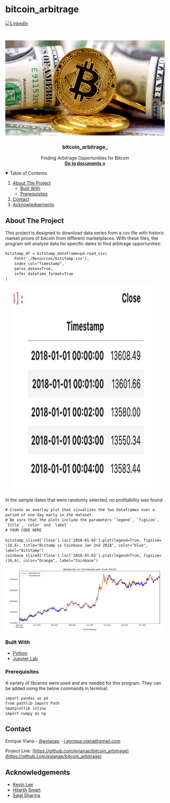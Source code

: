 # bitcoin_arbitrage
[![LinkedIn][linkedin-shield]][linkedin-url]
<!-- [![License][license-shield]][license-url] -->

<!-- PROJECT LOGO -->
<br />
<p align="center">
    <img src="https://github.com/evianap/bitcoin_arbitrage/blob/main/Resources/Bitcoin.png" alt="Bitcoin" width="700" height="300">
  </a>

  <h3 align="center">bitcoin_arbitrage_</h3>

  <p align="center">
    Finding Arbitrage Opportunities for Bitcoin
    <br />
    <a href="https://github.com/evianap/bitcoin_arbitrage"><strong>Go to documents »</strong></a>
    <br />
  </p>
</p>

<!-- TABLE OF CONTENTS -->
<details open="open">
  <summary>Table of Contents</summary>
  <ol>
    <li>
      <a href="#about-the-project">About The Project</a>
      <ul>
        <li><a href="#built-with">Built With</a></li>
      </ul>
      <ul>
        <li><a href="#prerequisites">Prerequisites</a></li>
      </ul>
    </li>
    <li><a href="#contact">Contact</a></li>
    <li><a href="#acknowledgements">Acknowledgements</a></li>
  </ol>
</details>

<!-- ABOUT THE PROJECT -->
## About The Project

<p>This project is designed to download data series from a csv file with historic market prices of bitcoin from different marketplaces. With these files, the program will analyze data for specific dates to find arbitrage opportunities:<p/>

```
bitstamp_df = bitstamp_dataframe=pd.read_csv(
    Path('./Resources/bitstamp.csv'),
    index_col="Timestamp",
    parse_dates=True,
    infer_datetime_format=True
)
```
<p align="center"><img src="https://github.com/evianap/bitcoin_arbitrage/blob/main/Resources/Series_Raw_Screenshot.png" alt="series_screenshot" width="450" height="650"><p/>

<p>In the sample dates that were randomly selected, no profitability was found<p/>

```
# Create an overlay plot that visualizes the two dataframes over a period of one day early in the dataset. 
# Be sure that the plots include the parameters `legend`, `figsize`, `title`, `color` and `label` 
# YOUR CODE HERE

bitstamp_sliced['Close'].loc['2018-01-02'].plot(legend=True, figsize=(10,6), title="Bistamp vs Coinbase Jan 2nd 2018", color="blue", label="Bitstamp")
coinbase_sliced['Close'].loc['2018-01-02'].plot(legend=True, figsize=(10,6), color="Orange", label="Coinbase")
```


<p align="center"><img src="https://github.com/evianap/bitcoin_arbitrage/blob/main/Resources/Series_Plot_Screenshot.png" alt="screenshot_error_" width="550" height="200"><p/>


### Built With

<!-- This section should list any major frameworks that you built your project using. Leave any add-ons/plugins for the acknowledgements section. Here are a few examples. -->

* [Python](https://www.python.org/)
* [Jupyter Lab](https://jupyter.org/install)

### Prerequisites

<!-- This is an example of how to list things you need to use the software and how to install them. -->
A variety of libraries were used and are needed for this program. They can be added using the below commands in terminal:

``` 
import pandas as pd
from pathlib import Path
%matplotlib inline
import numpy as np
```



<!-- CONTACT -->
## Contact

Enrique Viana - [@evianap][linkedin-url] - j.enrique.viana@gmail.com

Project Link: [https://github.com/evianap/bitcoin_arbitrage](https://github.com/evianap/bitcoin_arbitrage)

<!-- ACKNOWLEDGEMENTS -->
## Acknowledgements

* [Kevin Lee](https://github.com/kevinclee26/)
* [Hitarth Smart](https://github.com/smarthitarth)
* [Sajal Sharma](https://github.com/sajal-sharma)

<!-- MARKDOWN LINKS & IMAGES -->
<!-- https://www.markdownguide.org/basic-syntax/#reference-style-links -->

<!-- [license-shield]: 
[license-url]:  -->
[linkedin-shield]: https://img.shields.io/badge/-LinkedIn-black.svg?style=for-the-badge&logo=linkedin&colorB=555
[linkedin-url]: https://www.linkedin.com/in/enriqueviana/